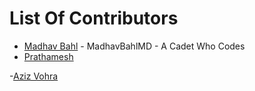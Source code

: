 # List Of Contributors

- [Madhav Bahl](https://github.com/MadhavBahlMD) - MadhavBahlMD - A Cadet Who Codes
- [Prathamesh](https://github.com/Prathamesh99)
 
 
 -[Aziz Vohra](https://github.com/Aziz-Vohra)
